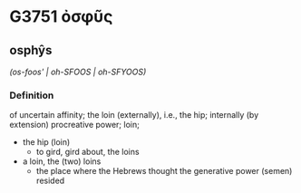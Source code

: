 # G3751 ὀσφῦς

## osphŷs

_(os-foos' | oh-SFOOS | oh-SFYOOS)_

### Definition

of uncertain affinity; the loin (externally), i.e., the hip; internally (by extension) procreative power; loin; 

- the hip (loin)
  - to gird, gird about, the loins
- a loin, the (two) loins
  - the place where the Hebrews thought the generative power (semen) resided
